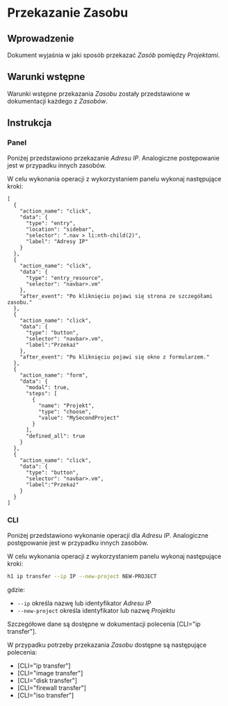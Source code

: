 # Przekazanie Zasobu

## Wprowadzenie

Dokument wyjaśnia w jaki sposób przekazać *Zasób* pomiędzy *Projektami*.

## Warunki wstępne

Warunki wstępne przekazania *Zasobu* zostały przedstawione w dokumentacji każdego z *Zasobów*.

## Instrukcja

### Panel

Poniżej przedstawiono przekazanie *Adresu IP*. Analogiczne postępowanie jest w przypadku innych zasobów.

W celu wykonania operacji z wykorzystaniem panelu wykonaj następujące kroki:

```guide
[
  {
    "action_name": "click",
    "data": {
      "type": "entry",
      "location": "sidebar",
      "selector": ".nav > li:nth-child(2)",
      "label": "Adresy IP"
    }
  },
  {
    "action_name": "click",
    "data": {
      "type": "entry_resource",
      "selector": "navbar>.vm"
    },
    "after_event": "Po kliknięciu pojawi się strona ze szczegółami zasobu."
  },
  {
    "action_name": "click",
    "data": {
      "type": "button",
      "selector": "navbar>.vm",
      "label":"Przekaż"
    },
    "after_event": "Po kliknięciu pojawi się okno z formularzem."
  },
  {
    "action_name": "form",
    "data": {
      "modal": true,
      "steps": [
        {
          "name": "Projekt",
          "type": "choose",
          "value": "MySecondProject"
        }
      ],
      "defined_all": true
    }
  },
  {
    "action_name": "click",
    "data": {
      "type": "button",
      "selector": "navbar>.vm",
      "label":"Przekaż"
    }
  }
]
```

### CLI

Poniżej przedstawiono wykonanie operacji dla *Adresu IP*. Analogiczne postępowanie jest w przypadku innych zasobów.

W celu wykonania operacji z wykorzystaniem panelu wykonaj następujące kroki:

```bash
h1 ip transfer --ip IP --new-project NEW-PROJECT
```

gdzie:

 * ```--ip``` określa nazwę lub identyfikator *Adresu IP*
 * ```--new-project``` określa identyfikator lub nazwę *Projektu*

Szczegółowe dane są dostępne w dokumentacji polecenia [CLI="ip transfer"].

W przypadku potrzeby przekazania *Zasobu* dostępne są następujące polecenia:

* [CLI="ip transfer"]
* [CLI="image transfer"]
* [CLI="disk transfer"]
* [CLI="firewall transfer"]
* [CLI="iso transfer"]